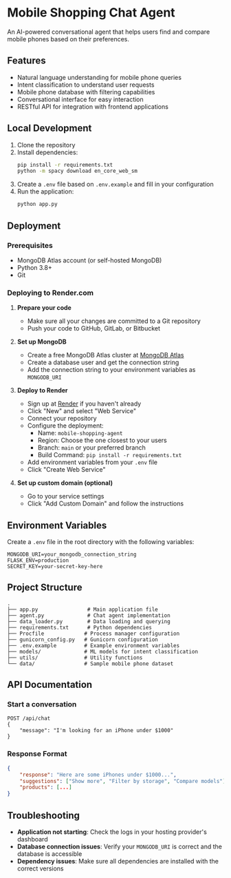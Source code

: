 # Mobile Shopping Chat Agent

An AI-powered conversational agent that helps users find and compare mobile phones based on their preferences.

## Features
- Natural language understanding for mobile phone queries
- Intent classification to understand user requests
- Mobile phone database with filtering capabilities
- Conversational interface for easy interaction
- RESTful API for integration with frontend applications

## Local Development

1. Clone the repository
2. Install dependencies:
   ```bash
   pip install -r requirements.txt
   python -m spacy download en_core_web_sm
   ```
3. Create a `.env` file based on `.env.example` and fill in your configuration
4. Run the application:
   ```bash
   python app.py
   ```

## Deployment

### Prerequisites
- MongoDB Atlas account (or self-hosted MongoDB)
- Python 3.8+
- Git

### Deploying to Render.com

1. **Prepare your code**
   - Make sure all your changes are committed to a Git repository
   - Push your code to GitHub, GitLab, or Bitbucket

2. **Set up MongoDB**
   - Create a free MongoDB Atlas cluster at [MongoDB Atlas](https://www.mongodb.com/cloud/atlas/register)
   - Create a database user and get the connection string
   - Add the connection string to your environment variables as `MONGODB_URI`

3. **Deploy to Render**
   - Sign up at [Render](https://render.com/) if you haven't already
   - Click "New" and select "Web Service"
   - Connect your repository
   - Configure the deployment:
     - Name: `mobile-shopping-agent`
     - Region: Choose the one closest to your users
     - Branch: `main` or your preferred branch
     - Build Command: `pip install -r requirements.txt`
   - Add environment variables from your `.env` file
   - Click "Create Web Service"

4. **Set up custom domain (optional)**
   - Go to your service settings
   - Click "Add Custom Domain" and follow the instructions

## Environment Variables

Create a `.env` file in the root directory with the following variables:

```env
MONGODB_URI=your_mongodb_connection_string
FLASK_ENV=production
SECRET_KEY=your-secret-key-here
```

## Project Structure

```
.
├── app.py                # Main application file
├── agent.py              # Chat agent implementation
├── data_loader.py        # Data loading and querying
├── requirements.txt      # Python dependencies
├── Procfile             # Process manager configuration
├── gunicorn_config.py   # Gunicorn configuration
├── .env.example         # Example environment variables
├── models/              # ML models for intent classification
├── utils/               # Utility functions
└── data/                # Sample mobile phone dataset
```

## API Documentation

### Start a conversation
```
POST /api/chat
{
    "message": "I'm looking for an iPhone under $1000"
}
```

### Response Format
```json
{
    "response": "Here are some iPhones under $1000...",
    "suggestions": ["Show more", "Filter by storage", "Compare models"],
    "products": [...]
}
```

## Troubleshooting

- **Application not starting**: Check the logs in your hosting provider's dashboard
- **Database connection issues**: Verify your `MONGODB_URI` is correct and the database is accessible
- **Dependency issues**: Make sure all dependencies are installed with the correct versions
